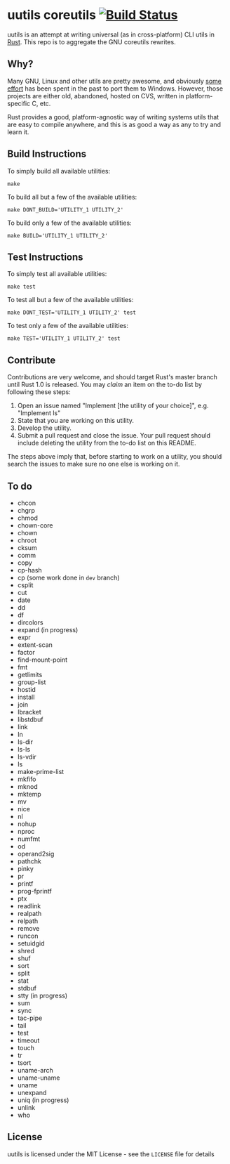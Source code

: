 uutils coreutils [![Build Status](https://travis-ci.org/uutils/coreutils.png?branch=master)](https://travis-ci.org/uutils/coreutils)
================

uutils is an attempt at writing universal (as in cross-platform) CLI
utils in [Rust](http://rust-lang.org). This repo is to aggregate the GNU
coreutils rewrites.

Why?
----

Many GNU, Linux and other utils are pretty awesome, and obviously
[some](http://gnuwin32.sourceforge.net) [effort](http://unxutils.sourceforge.net)
has been spent in the past to port them to Windows. However, those projects
are either old, abandoned, hosted on CVS, written in platform-specific C, etc.

Rust provides a good, platform-agnostic way of writing systems utils that are easy
to compile anywhere, and this is as good a way as any to try and learn it.

Build Instructions
------------------

To simply build all available utilities:
```
make
```

To build all but a few of the available utilities:
```
make DONT_BUILD='UTILITY_1 UTILITY_2'
```

To build only a few of the available utilities:
```
make BUILD='UTILITY_1 UTILITY_2'
```

Test Instructions
-----------------

To simply test all available utilities:
```
make test
```

To test all but a few of the available utilities:
```
make DONT_TEST='UTILITY_1 UTILITY_2' test
```

To test only a few of the available utilities:
```
make TEST='UTILITY_1 UTILITY_2' test
```

Contribute
----------

Contributions are very welcome, and should target Rust's master branch until
Rust 1.0 is released. You may *claim* an item on the to-do list by following
these steps:

1. Open an issue named "Implement [the utility of your choice]", e.g. "Implement ls"
2. State that you are working on this utility.
3. Develop the utility.
4. Submit a pull request and close the issue.  Your pull request should include deleting the utility from the to-do list on this README.

The steps above imply that, before starting to work on a utility, you should search the issues to make sure no one else is working on it.

To do
-----

- chcon
- chgrp
- chmod
- chown-core
- chown
- chroot
- cksum
- comm
- copy
- cp-hash
- cp (some work done in ```dev``` branch)
- csplit
- cut
- date
- dd
- df
- dircolors
- expand (in progress)
- expr
- extent-scan
- factor
- find-mount-point
- fmt
- getlimits
- group-list
- hostid
- install
- join
- lbracket
- libstdbuf
- link
- ln
- ls-dir
- ls-ls
- ls-vdir
- ls
- make-prime-list
- mkfifo
- mknod
- mktemp
- mv
- nice
- nl
- nohup
- nproc
- numfmt
- od
- operand2sig
- pathchk
- pinky
- pr
- printf
- prog-fprintf
- ptx
- readlink
- realpath
- relpath
- remove
- runcon
- setuidgid
- shred
- shuf
- sort
- split
- stat
- stdbuf
- stty (in progress)
- sum
- sync
- tac-pipe
- tail
- test
- timeout
- touch
- tr
- tsort
- uname-arch
- uname-uname
- uname
- unexpand
- uniq (in progress)
- unlink
- who

License
-------

uutils is licensed under the MIT License - see the `LICENSE` file for details
